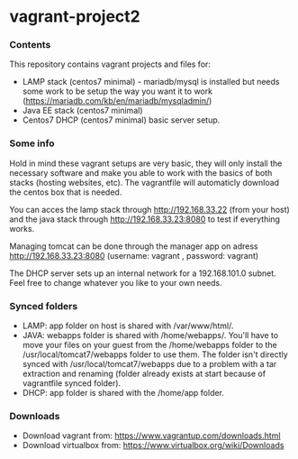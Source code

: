 # vagrant-project2

### Contents
This repository contains vagrant projects and files for:
  - LAMP stack (centos7 minimal) - mariadb/mysql is installed but needs some work to be setup the way you want it to work (https://mariadb.com/kb/en/mariadb/mysqladmin/)
  - Java EE stack (centos7 minimal)
  - Centos7 DHCP (centos7 minimal) basic server setup.

### Some info
Hold in mind these vagrant setups are very basic, they will only install the necessary software and make you able to work with the basics of both stacks (hosting websites, etc). The vagrantfile will automaticly download the centos box that is needed.

You can acces the lamp stack through http://192.168.33.22 (from your host) and the java stack through http://192.168.33.23:8080 to test if everything works.

Managing tomcat can be done through the manager app on adress http://192.168.33.23:8080 (username: vagrant , password: vagrant)

The DHCP server sets up an internal network for a 192.168.101.0 subnet. Feel free to change whatever you like to your own needs.

### Synced folders
- LAMP: app folder on host is shared with /var/www/html/.
- JAVA: webapps folder is shared with /home/webapps/. You'll have to move your files on your guest from the /home/webapps folder to the /usr/local/tomcat7/webapps folder to use them. The folder isn't directly synced with /usr/local/tomcat7/webapps due to a problem with a tar extraction and renaming (folder already exists at start because of vagrantfile synced folder).
- DHCP: app folder is shared with the /home/app folder.

### Downloads
- Download vagrant from: https://www.vagrantup.com/downloads.html
- Download virtualbox from: https://www.virtualbox.org/wiki/Downloads

